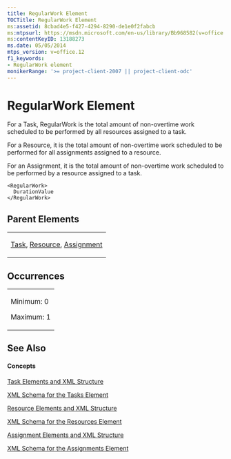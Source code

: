 ```yaml
---
title: RegularWork Element
TOCTitle: RegularWork Element
ms:assetid: 8cbad4e5-f427-4294-8290-de1e0f2fabcb
ms:mtpsurl: https://msdn.microsoft.com/en-us/library/Bb968582(v=office.12)
ms:contentKeyID: 13188273
ms.date: 05/05/2014
mtps_version: v=office.12
f1_keywords:
- RegularWork element
monikerRange: '>= project-client-2007 || project-client-odc'
---
```


# RegularWork Element




For a Task, RegularWork is the total amount of non-overtime work scheduled to be performed by all resources assigned to a task.

For a Resource, it is the total amount of non-overtime work scheduled to be performed for all assignments assigned to a resource.

For an Assignment, it is the total amount of non-overtime work scheduled to be performed by a resource assigned to a task.

    <RegularWork>
      DurationValue
    </RegularWork>

## Parent Elements

<table>
<colgroup>
<col style="width: 100%" />
</colgroup>
<tbody>
<tr class="odd">
<td><p><a href="bb968487(v=office.12).md">Task</a>, <a href="bb968715(v=office.12).md">Resource</a>, <a href="bb968611(v=office.12).md">Assignment</a></p></td>
</tr>
</tbody>
</table>

## Occurrences

<table>
<colgroup>
<col style="width: 100%" />
</colgroup>
<tbody>
<tr class="odd">
<td><p>Minimum: 0</p>
<p>Maximum: 1</p></td>
</tr>
</tbody>
</table>

## See Also

#### Concepts

[Task Elements and XML Structure](task-elements-and-xml-structure.md)

[XML Schema for the Tasks Element](xml-schema-for-the-tasks-element.md)

[Resource Elements and XML Structure](resource-elements-and-xml-structure.md)

[XML Schema for the Resources Element](xml-schema-for-the-resources-element.md)

[Assignment Elements and XML Structure](assignment-elements-and-xml-structure.md)

[XML Schema for the Assignments Element](xml-schema-for-the-assignments-element.md)

